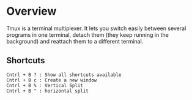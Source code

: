 # Overview

Tmux is a terminal multiplexer. It lets you switch easily between several programs in one terminal, detach them (they keep running in the background) and reattach them to a different terminal.

## Shortcuts

	Cntrl + B ? : Show all shortcuts available
	Cntrl + B c : Create a new window
	Cntrl + B % : Vertical Split
	Cntrl + B " : horizontal split
